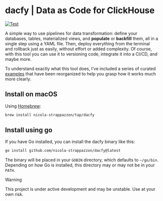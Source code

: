 # dacfy | Data as Code for ClickHouse

[![Test](https://github.com/nicola-strappazzon/dacfy/actions/workflows/test.yaml/badge.svg?branch=main)](https://github.com/nicola-strappazzon/dacfy/actions/workflows/test.yaml)

A simple way to use pipelines for data transformation: define your databases, tables, materialized views, and **populate** or **backfill** them, all in a single step using a YAML file. Then, deploy everything from the terminal and rollback just as easily, without effort or added complexity. Of course, with this tool you can use it to versioning code, integrate it into a CI/CD, and maybe more.

To understand exactly what this tool does, I’ve included a series of curated [examples](https://github.com/nicola-strappazzon/cht/tree/main/examples) that have been reorganized to help you grasp how it works much more clearly.

## Install on macOS

Using [Homebrew](https://brew.sh/):

```bash
brew install nicola-strappazzon/tap/dacfy
```

## Install using go

If you have Go installed, you can install the dacfy binary like this:

```bash
go install github.com/nicola-strappazzon/dacfy@latest
```

The binary will be placed in your `GOBIN` directory, which defaults to `~/go/bin`. Depending on how Go is installed, this directory may or may not be in your `PATH`.

> [!WARNING]
> This project is under active development and may be unstable. Use at your own risk.
